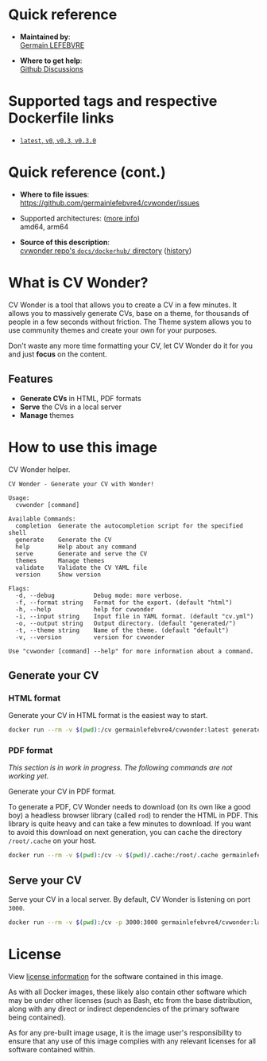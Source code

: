 # Quick reference

* **Maintained by**:<br>
  [Germain LEFEBVRE](https://github.com/germainlefebvre4)

* **Where to get help**:<br>
  [Github Discussions](https://github.com/germainlefebvre4/cvwonder/discussions)

# Supported tags and respective Dockerfile links

* [`latest`, `v0`, `v0.3`, `v0.3.0`](https://github.com/germainlefebvre4/cvwonder/blob/v0.3.0/Dockerfile)

# Quick reference (cont.)

* **Where to file issues**:<br>
  https://github.com/germainlefebvre4/cvwonder/issues⁠

* Supported architectures: ([more info⁠]())<br>
  amd64, arm64

* **Source of this description**:<br>
  [cvwonder repo's `docs/dockerhub/` directory](https://github.com/germainlefebvre4/cvwonder/tree/main/docs/dockerhub/) ([history](https://github.com/docker-library/docs/commits/master/nginx))

# What is CV Wonder?

CV Wonder is a tool that allows you to create a CV in a few minutes.
It allows you to massively generate CVs, base on a theme, for thousands of people in a few seconds without friction.
The Theme system allows you to use community themes and create your own for your purposes.

Don't waste any more time formatting your CV, let CV Wonder do it for you and just **focus** on the content.

## Features

* **Generate CVs** in HTML, PDF formats
* **Serve** the CVs in a local server
* **Manage** themes

# How to use this image

CV Wonder helper.

```raw
CV Wonder - Generate your CV with Wonder!

Usage:
  cvwonder [command]

Available Commands:
  completion  Generate the autocompletion script for the specified shell
  generate    Generate the CV
  help        Help about any command
  serve       Generate and serve the CV
  themes      Manage themes
  validate    Validate the CV YAML file
  version     Show version

Flags:
  -d, --debug           Debug mode: more verbose.
  -f, --format string   Format for the export. (default "html")
  -h, --help            help for cvwonder
  -i, --input string    Input file in YAML format. (default "cv.yml")
  -o, --output string   Output directory. (default "generated/")
  -t, --theme string    Name of the theme. (default "default")
  -v, --version         version for cvwonder

Use "cvwonder [command] --help" for more information about a command.
```

## Generate your CV

### HTML format

Generate your CV in HTML format is the easiest way to start.

```bash
docker run --rm -v $(pwd):/cv germainlefebvre4/cvwonder:latest generate
```

### PDF format

*This section is in work in progress. The following commands are not working yet.*

Generate your CV in PDF format.

To generate a PDF, CV Wonder needs to download (on its own like a good boy) a headless browser library (called `rod`) to render the HTML in PDF. This library is quite heavy and can take a few minutes to download. If you want to avoid this download on next generation, you can cache the directory `/root/.cache` on your host.

```bash
docker run --rm -v $(pwd):/cv -v $(pwd)/.cache:/root/.cache germainlefebvre4/cvwonder:latest generate --format=pdf
```

## Serve your CV

Serve your CV in a local server. By default, CV Wonder is listening on port `3000`.

```bash
docker run --rm -v $(pwd):/cv -p 3000:3000 germainlefebvre4/cvwonder:latest serve --watch
```

# License

View [license information⁠](https://github.com/germainlefebvre4/cvwonder/blob/main/LICENSE) for the software contained in this image.

As with all Docker images, these likely also contain other software which may be under other licenses (such as Bash, etc from the base distribution, along with any direct or indirect dependencies of the primary software being contained).

As for any pre-built image usage, it is the image user's responsibility to ensure that any use of this image complies with any relevant licenses for all software contained within.
